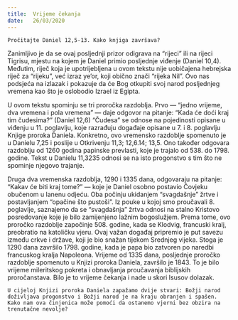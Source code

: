 ```yaml
---
title:  Vrijeme čekanja
date:   26/03/2020
---
```


`Pročitajte Daniel 12,5-13. Kako knjiga završava?`

Zanimljivo je da se ovaj posljednji prizor odigrava na “rijeci” ili na rijeci Tigrisu, mjestu na kojem je Daniel primio posljednje viđenje (Daniel 10,4). Međutim, riječ koja je upotrijebljena u ovom tekstu nije uobičajena hebrejska riječ za “rijeku”, već izraz ye’or, koji obično znači “rijeka Nil”. Ovo nas podsjeća na izlazak i pokazuje da će Bog otkupiti svoj narod posljednjeg vremena kao što je oslobodio Izrael iz Egipta.

U ovom tekstu spominju se tri proročka razdoblja. Prvo — “jedno vrijeme, dva vremena i pola vremena” — daje odgovor na pitanje: “Kada će doći kraj tim čudesima?” (Daniel 12,6) “Čudesa” se odnose na pojedinosti opisane u viđenju u 11. poglavlju, koje razrađuju događaje opisane u 7. i 8. poglavlju Knjige proroka Daniela. Konkretno, ovo vremensko razdoblje spomenuto je u Danielu 7,25 i poslije u Otkrivenju 11,3; 12,6.14; 13,5. Ono također odgovara razdoblju od 1260 godina papinske prevlasti, koje je trajalo od 538. do 1798. godine. Tekst u Danielu 11,3235 odnosi se na isto progonstvo s tim što ne spominje njegovo trajanje.

Druga dva vremenska razdoblja, 1290 i 1335 dana, odgovaraju na pitanje: “Kakav će biti kraj tome?” — koje je Daniel osobno postavio Čovjeku obučenom u lanenu odjeću. Oba počinju ukidanjem “svagdašnje” žrtve i postavljanjem “opačine što pustoši”. Iz pouke u kojoj smo proučavali 8. poglavlje, saznajemo da se “svagdašnja” žrtva odnosi na stalno Kristovo posredovanje koje je bilo zamijenjeno lažnim bogoslužjem. Prema tome, ovo proročko razdoblje započinje 508. godine, kada se Klodvig, francuski kralj, preobratio na katoličku vjeru. Ovaj važan događaj pripremio je put savezu između crkve i države, koji je bio snažan tijekom Srednjeg vijeka. Stoga je 1290 dana završilo 1798. godine, kada je papa bio zatvoren po naredbi francuskog kralja Napoleona. Vrijeme od 1335 dana, posljednje proročko razdoblje spomenuto u Knjizi proroka Daniela, završilo je 1843. To je bilo vrijeme mileritskog pokreta i obnavljanja proučavanja biblijskih proročanstava. Bilo je to vrijeme čekanja i nade u skori Isusov dolazak.

`U cijeloj Knjizi proroka Daniela zapažamo dvije stvari: Božji narod doživljava progonstvo i Božji narod je na kraju obranjen i spašen. Kako nam ova činjenica može pomoći da ostanemo vjerni bez obzira na trenutačne nevolje?`
